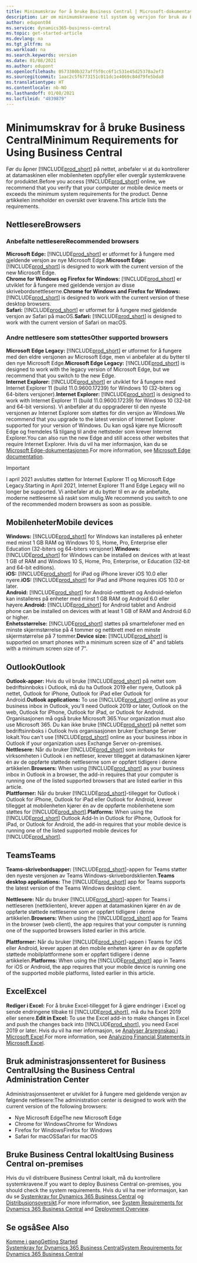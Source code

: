 ```yaml
---
title: Minimumskrav for å bruke Business Central | Microsoft-dokumentasjon
description: Lær om minimumskravene til system og versjon for bruk av Business Central på nettet.
author: edupont04
ms.service: dynamics365-business-central
ms.topic: get-started-article
ms.devlang: na
ms.tgt_pltfrm: na
ms.workload: na
ms.search.keywords: version
ms.date: 01/08/2021
ms.author: edupont
ms.openlocfilehash: 0573380b327aff5f0cc6f1c531e45d25378a2ef3
ms.sourcegitcommit: 1aac2c5f6773151c011dc1e4069c84d79fe5bda8
ms.translationtype: HT
ms.contentlocale: nb-NO
ms.lasthandoff: 01/08/2021
ms.locfileid: "4839879"
---
```

# <a name="minimum-requirements-for-using-business-central"></a><span data-ttu-id="66256-103">Minimumskrav for å bruke Business Central</span><span class="sxs-lookup"><span data-stu-id="66256-103">Minimum Requirements for Using Business Central</span></span>

<span data-ttu-id="66256-104">Før du åpner [!INCLUDE[prod_short](includes/prod_short.md)] på nettet, anbefaler vi at du kontrollerer at datamaskinen eller mobilenheten oppfyller eller overgår systemkravene for produktet.</span><span class="sxs-lookup"><span data-stu-id="66256-104">Before you access [!INCLUDE[prod_short](includes/prod_short.md)] online, we recommend that you verify that your computer or mobile device meets or exceeds the minimum system requirements for the product.</span></span> <span data-ttu-id="66256-105">Denne artikkelen inneholder en oversikt over kravene.</span><span class="sxs-lookup"><span data-stu-id="66256-105">This article lists the requirements.</span></span>  

## <a name="browsers"></a><span data-ttu-id="66256-106">Nettlesere</span><span class="sxs-lookup"><span data-stu-id="66256-106">Browsers</span></span>

### <a name="recommended-browsers"></a><span data-ttu-id="66256-107">Anbefalte nettlesere</span><span class="sxs-lookup"><span data-stu-id="66256-107">Recommended browsers</span></span>

<span data-ttu-id="66256-108">**Microsoft Edge:** [!INCLUDE[prod_short](includes/prod_short.md)] er utformet for å fungere med gjeldende versjon av nye Microsoft Edge.</span><span class="sxs-lookup"><span data-stu-id="66256-108">**Microsoft Edge:** [!INCLUDE[prod_short](includes/prod_short.md)] is designed to work with the current version of the new Microsoft Edge.</span></span>  
<span data-ttu-id="66256-109">**Chrome for Windows og Firefox for Windows:** [!INCLUDE[prod_short](includes/prod_short.md)] er utviklet for å fungere med gjeldende versjon av disse skrivebordsnettleserne.</span><span class="sxs-lookup"><span data-stu-id="66256-109">**Chrome for Windows and Firefox for Windows:** [!INCLUDE[prod_short](includes/prod_short.md)] is designed to work with the current version of these desktop browsers.</span></span>  
<span data-ttu-id="66256-110">**Safari:** [!INCLUDE[prod_short](includes/prod_short.md)] er utformet for å fungere med gjeldende versjon av Safari på macOS.</span><span class="sxs-lookup"><span data-stu-id="66256-110">**Safari:** [!INCLUDE[prod_short](includes/prod_short.md)] is designed to work with the current version of Safari on macOS.</span></span>  

### <a name="other-supported-browsers"></a><span data-ttu-id="66256-111">Andre nettlesere som støttes</span><span class="sxs-lookup"><span data-stu-id="66256-111">Other supported browsers</span></span>

<span data-ttu-id="66256-112">**Microsoft Edge Legacy:** [!INCLUDE[prod_short](includes/prod_short.md)] er utformet for å fungere med den eldre versjonen av Microsoft Edge, men vi anbefaler at du bytter til den nye Microsoft Edge.</span><span class="sxs-lookup"><span data-stu-id="66256-112">**Microsoft Edge Legacy:** [!INCLUDE[prod_short](includes/prod_short.md)] is designed to work with the legacy version of Microsoft Edge, but we recommend that you switch to the new Edge.</span></span>  
<span data-ttu-id="66256-113">**Internet Explorer:** [!INCLUDE[prod_short](includes/prod_short.md)] er utviklet for å fungere med Internet Explorer 11 (build 11.0.9600.17239) for Windows 10 (32-biters og 64-biters versjoner).</span><span class="sxs-lookup"><span data-stu-id="66256-113">**Internet Explorer:** [!INCLUDE[prod_short](includes/prod_short.md)] is designed to work with Internet Explorer 11 (build 11.0.9600.17239) for Windows 10 (32-bit and 64-bit versions).</span></span> <span data-ttu-id="66256-114">Vi anbefaler at du oppgraderer til den nyeste versjonen av Internet Explorer som støttes for din versjon av Windows.</span><span class="sxs-lookup"><span data-stu-id="66256-114">We recommend that you upgrade to the latest version of Internet Explorer supported for your version of Windows.</span></span> <span data-ttu-id="66256-115">Du kan også kjøre nye Microsoft Edge og fremdeles få tilgang til andre nettsteder som krever Internet Explorer.</span><span class="sxs-lookup"><span data-stu-id="66256-115">You can also run the new Edge and still access other websites that require Internet Explorer.</span></span> <span data-ttu-id="66256-116">Hvis du vil ha mer informasjon, kan du se [Microsoft Edge-dokumentasjonen](/deployedge/edge-ie-mode).</span><span class="sxs-lookup"><span data-stu-id="66256-116">For more information, see [Microsoft Edge documentation](/deployedge/edge-ie-mode).</span></span>

> [!IMPORTANT]
> <span data-ttu-id="66256-117">I april 2021 avsluttes støtten for Internet Explorer 11 og Microsoft Edge Legacy.</span><span class="sxs-lookup"><span data-stu-id="66256-117">Starting in April 2021, Internet Explorer 11 and Edge Legacy will no longer be supported.</span></span> <span data-ttu-id="66256-118">Vi anbefaler at du bytter til en av de anbefalte, moderne nettleserne så raskt som mulig.</span><span class="sxs-lookup"><span data-stu-id="66256-118">We recommend you switch to one of the recommended modern browsers as soon as possible.</span></span>

## <a name="mobile-devices"></a><span data-ttu-id="66256-119">Mobilenheter</span><span class="sxs-lookup"><span data-stu-id="66256-119">Mobile devices</span></span>

<span data-ttu-id="66256-120">**Windows:** [!INCLUDE[prod_short](includes/prod_short.md)] for Windows kan installeres på enheter med minst 1 GB RAM og Windows 10 S, Home, Pro, Enterprise eller Education (32-biters og 64-biters versjoner).</span><span class="sxs-lookup"><span data-stu-id="66256-120">**Windows:** [!INCLUDE[prod_short](includes/prod_short.md)] for Windows can be installed on devices with at least 1 GB of RAM and Windows 10 S, Home, Pro, Enterprise, or Education (32-bit and 64-bit editions).</span></span>  
<span data-ttu-id="66256-121">**iOS:** [!INCLUDE[prod_short](includes/prod_short.md)] for iPad og iPhone krever iOS 10.0 eller nyere.</span><span class="sxs-lookup"><span data-stu-id="66256-121">**iOS:** [!INCLUDE[prod_short](includes/prod_short.md)] for iPad and iPhone requires iOS 10.0 or later.</span></span>  
<span data-ttu-id="66256-122">**Android:** [!INCLUDE[prod_short](includes/prod_short.md)] for Android-nettbrett og Android-telefon kan installeres på enheter med minst 1 GB RAM og Android 6.0 eller høyere.</span><span class="sxs-lookup"><span data-stu-id="66256-122">**Android:** [!INCLUDE[prod_short](includes/prod_short.md)] for Android tablet and Android phone can be installed on devices with at least 1 GB of RAM and Android 6.0 or higher.</span></span>  
<span data-ttu-id="66256-123">**Enhetsstørrelse:** [!INCLUDE[prod_short](includes/prod_short.md)] støttes på smarttelefoner med en minste skjermstørrelse på 4 tommer og nettbrett med en minste skjermstørrelse på 7 tommer.</span><span class="sxs-lookup"><span data-stu-id="66256-123">**Device size:** [!INCLUDE[prod_short](includes/prod_short.md)] is supported on smart phones with a minimum screen size of 4" and tablets with a minimum screen size of 7".</span></span>  

## <a name="outlook"></a><span data-ttu-id="66256-124">Outlook</span><span class="sxs-lookup"><span data-stu-id="66256-124">Outlook</span></span>

<span data-ttu-id="66256-125">**Outlook-apper:** Hvis du vil bruke [!INCLUDE[prod_short](includes/prod_short.md)] på nettet som bedriftsinnboks i Outlook, må du ha Outlook 2019 eller nyere, Outlook på nettet, Outlook for iPhone, Outlook for iPad eller Outlook for Android.</span><span class="sxs-lookup"><span data-stu-id="66256-125">**Outlook applications:** To use [!INCLUDE[prod_short](includes/prod_short.md)] online as your business inbox in Outlook, you'll need Outlook 2019 or later, Outlook on the web, Outlook for iPhone, Outlook for iPad, or Outlook for Android.</span></span> <span data-ttu-id="66256-126">Organisasjonen må også bruke Microsoft 365.</span><span class="sxs-lookup"><span data-stu-id="66256-126">Your organization must also use Microsoft 365.</span></span> <span data-ttu-id="66256-127">Du kan ikke bruke [!INCLUDE[prod_short](includes/prod_short.md)] på nettet som bedriftsinnboks i Outlook hvis organisasjonen bruker Exchange Server lokalt.</span><span class="sxs-lookup"><span data-stu-id="66256-127">You can't use [!INCLUDE[prod_short](includes/prod_short.md)] online as your business inbox in Outlook if your organization uses Exchange Server on-premises.</span></span>  
<span data-ttu-id="66256-128">**Nettlesere:** Når du bruker [!INCLUDE[prod_short](includes/prod_short.md)] som innboks for virksomheten i Outlook i en nettleser, krever tillegget at datamaskinen kjører én av de oppførte støttede nettleserne som er oppført tidligere i denne artikkelen.</span><span class="sxs-lookup"><span data-stu-id="66256-128">**Browsers:** When using [!INCLUDE[prod_short](includes/prod_short.md)] as your business inbox in Outlook in a browser, the add-in requires that your computer is running one of the listed supported browsers that are listed earlier in this article.</span></span>  
<span data-ttu-id="66256-129">**Plattformer:** Når du bruker [!INCLUDE[prod_short](includes/prod_short.md)]-tillegget for Outlook i Outlook for iPhone, Outlook for iPad eller Outlook for Android, krever tillegget at mobilenheten kjører én av de oppførte mobilenhetene som støttes for [!INCLUDE[prod_short](includes/prod_short.md)].</span><span class="sxs-lookup"><span data-stu-id="66256-129">**Platforms:** When using the [!INCLUDE[prod_short](includes/prod_short.md)] Outlook Add-In in Outlook for iPhone, Outlook for iPad, or Outlook for Android, the add-in requires that your mobile device is running one of the listed supported mobile devices for [!INCLUDE[prod_short](includes/prod_short.md)].</span></span>  

## <a name="teams"></a><span data-ttu-id="66256-130">Teams</span><span class="sxs-lookup"><span data-stu-id="66256-130">Teams</span></span>

<span data-ttu-id="66256-131">**Teams-skrivebordsapper:** [!INCLUDE[prod_short](includes/prod_short.md)]-appen for Teams støtter den nyeste versjonen av Teams Windows-skrivebordsklienten.</span><span class="sxs-lookup"><span data-stu-id="66256-131">**Teams desktop applications:** The [!INCLUDE[prod_short](includes/prod_short.md)] app for Teams supports the latest version of the Teams Windows desktop client.</span></span> 

<span data-ttu-id="66256-132">**Nettlesere:** Når du bruker [!INCLUDE[prod_short](includes/prod_short.md)]-appen for Teams i nettleseren (nettklienten), krever appen at datamaskinen kjører én av de oppførte støttede nettleserne som er oppført tidligere i denne artikkelen.</span><span class="sxs-lookup"><span data-stu-id="66256-132">**Browsers:** When using the [!INCLUDE[prod_short](includes/prod_short.md)] app for Teams in the browser (web client), the app requires that your computer is running one of the supported browsers listed earlier in this article.</span></span> 

<span data-ttu-id="66256-133">**Plattformer:** Når du bruker [!INCLUDE[prod_short](includes/prod_short.md)]-appen i Teams for iOS eller Android, krever appen at den mobile enheten kjører én av de oppførte støttede mobilplattformene som er oppført tidligere i denne artikkelen.</span><span class="sxs-lookup"><span data-stu-id="66256-133">**Platforms:** When using the [!INCLUDE[prod_short](includes/prod_short.md)] app in Teams for iOS or Android, the app requires that your mobile device is running one of the supported mobile platforms, listed earlier in this article.</span></span>

## <a name="excel"></a><span data-ttu-id="66256-134">Excel</span><span class="sxs-lookup"><span data-stu-id="66256-134">Excel</span></span>

<span data-ttu-id="66256-135">**Rediger i Excel:** For å bruke Excel-tillegget for å gjøre endringer i Excel og sende endringene tilbake til [!INCLUDE[prod_short](includes/prod_short.md)], må du ha Excel 2019 eller senere.</span><span class="sxs-lookup"><span data-stu-id="66256-135">**Edit in Excel:** To use the Excel add-in to make changes in Excel and push the changes back into [!INCLUDE[prod_short](includes/prod_short.md)], you need Excel 2019 or later.</span></span> <span data-ttu-id="66256-136">Hvis du vil ha mer informasjon, se [Analyser årsregnskap i Microsoft Excel](finance-analyze-excel.md).</span><span class="sxs-lookup"><span data-stu-id="66256-136">For more information, see [Analyzing Financial Statements in Microsoft Excel](finance-analyze-excel.md).</span></span>  

## <a name="using-the-business-central-administration-center"></a><a name="TAC"></a> <span data-ttu-id="66256-137">Bruk administrasjonssenteret for Business Central</span><span class="sxs-lookup"><span data-stu-id="66256-137">Using the Business Central Administration Center</span></span>

<span data-ttu-id="66256-138">Administrasjonssenteret er utviklet for å fungere med gjeldende versjon av følgende nettlesere:</span><span class="sxs-lookup"><span data-stu-id="66256-138">The administration center is designed to work with the current version of the following browsers:</span></span>

- <span data-ttu-id="66256-139">Nye Microsoft Edge</span><span class="sxs-lookup"><span data-stu-id="66256-139">The new Microsoft Edge</span></span>
- <span data-ttu-id="66256-140">Chrome for Windows</span><span class="sxs-lookup"><span data-stu-id="66256-140">Chrome for Windows</span></span>
- <span data-ttu-id="66256-141">Firefox for Windows</span><span class="sxs-lookup"><span data-stu-id="66256-141">Firefox for Windows</span></span>
- <span data-ttu-id="66256-142">Safari for macOS</span><span class="sxs-lookup"><span data-stu-id="66256-142">Safari for macOS</span></span>

## <a name="using-business-central-on-premises"></a><span data-ttu-id="66256-143">Bruke Business Central lokalt</span><span class="sxs-lookup"><span data-stu-id="66256-143">Using Business Central on-premises</span></span>

<span data-ttu-id="66256-144">Hvis du vil distribuere Business Central lokalt, må du kontrollere systemkravene.</span><span class="sxs-lookup"><span data-stu-id="66256-144">If you want to deploy Business Central on-premises, you should check the system requirements.</span></span> <span data-ttu-id="66256-145">Hvis du vil ha mer informasjon, kan du se [Systemkrav for Dynamics 365 Business Central](/dynamics365/business-central/dev-itpro/deployment/system-requirement-business-central-v17) og [Distribusjonsoversikt](/dynamics365/business-central/dev-itpro/deployment/deployment).</span><span class="sxs-lookup"><span data-stu-id="66256-145">For more information, see [System Requirements for Dynamics 365 Business Central](/dynamics365/business-central/dev-itpro/deployment/system-requirement-business-central-v17) and [Deployment Overview](/dynamics365/business-central/dev-itpro/deployment/deployment).</span></span>  

## <a name="see-also"></a><span data-ttu-id="66256-146">Se også</span><span class="sxs-lookup"><span data-stu-id="66256-146">See Also</span></span>

[<span data-ttu-id="66256-147">Komme i gang</span><span class="sxs-lookup"><span data-stu-id="66256-147">Getting Started</span></span>](product-get-started.md)  
[<span data-ttu-id="66256-148">Systemkrav for Dynamics 365 Business Central</span><span class="sxs-lookup"><span data-stu-id="66256-148">System Requirements for Dynamics 365 Business Central</span></span>](/dynamics365/business-central/dev-itpro/deployment/system-requirement-business-central-v17)  
